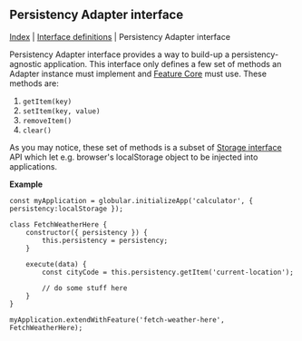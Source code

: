 ## Persistency Adapter interface

[Index](/docs/README.md) | [Interface definitions](/docs/interface/README.md) | Persistency Adapter interface

Persistency Adapter interface provides a way to build-up a persistency-agnostic application. This interface only defines a few set of methods an Adapter instance must implement and [Feature Core](/docs/interface/FeatureCore.md) must use. These methods are:

1. `getItem(key)`
1. `setItem(key, value)`
1. `removeItem()`
1. `clear()`

As you may notice, these set of methods is a subset of [Storage interface](http://www/w3.org/TR/webstorage/#the-storage-interface) API which let e.g. browser's localStorage object to be injected into applications.

**Example**

    const myApplication = globular.initializeApp('calculator', { persistency:localStorage });
    
    class FetchWeatherHere {
        constructor({ persistency }) {
            this.persistency = persistency;
        }
        
        execute(data) {
            const cityCode = this.persistency.getItem('current-location');
            
            // do some stuff here
        }
    }
    
    myApplication.extendWithFeature('fetch-weather-here', FetchWeatherHere);
